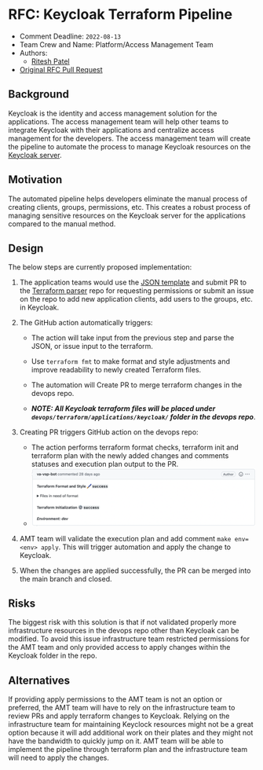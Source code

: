 # RFC: Keycloak Terraform Pipeline 

<!--
The title is what you want comments on. Use the active voice in a future tense.
Example:
    - The website will be built using the XZY framework
-->

* Comment Deadline: `2022-08-13`
* Team Crew and Name: Platform/Access Management Team
* Authors:
  * [Ritesh Patel](https://github.com/iriteshp)
* [Original RFC Pull Request](--)

## Background
Keycloak is the identity and access management solution for the applications. The access management team will help other teams to integrate Keycloak with their applications and centralize access management for the developers. The access management team will create the pipeline to automate the process to manage Keycloak resources on the [Keycloak server](https://keycloak.vfs.va.gov/auth/).

## Motivation
The automated pipeline helps developers eliminate the manual process of creating clients, groups, permissions, etc. This creates a robust process of managing sensitive resources on the Keycloak server for the applications compared to the manual method.

## Design
The below steps are currently proposed implementation:

1. The application teams would use the [JSON template](https://vfs.atlassian.net/wiki/spaces/AMT/pages/2142011842/RFC+6+AMT+integrators+can+describe+fine-grained+permissions+using+JSON) and submit PR to the [Terraform parser](https://github.com/department-of-veterans-affairs/pst-amt-keycloak-authorization-terraform-parser) repo for requesting permissions or submit an issue on the repo to add new application clients, add users to the groups, etc. in Keycloak.

1. The GitHub action automatically triggers:

    * The action will take input from the previous step and parse the JSON, or issue input to the terraform. 
    * Use `terraform fmt` to make format and style adjustments and improve readability to newly created Terraform files.
    * The automation will Create PR to merge terraform changes in the devops repo.

    * ***NOTE: All Keycloak terraform files will be placed under `devops/terraform/applications/keycloak/` folder in the devops repo***.

1. Creating PR triggers GitHub action on the devops repo:

    * The action performs terraform format checks, terraform init and terraform plan with the newly added changes and comments statuses and execution plan output to the PR.
    * ![Keycloak - Terraform architecture](images/kc-pr-comments.png)

1. AMT team will validate the execution plan and add comment `make env=<env> apply`. This will trigger automation and apply the change to Keycloak.

5. When the changes are applied successfully, the PR can be merged into the main branch and closed.

## Risks
The biggest risk with this solution is that if not validated properly more infrastructure resources in the devops repo other than Keycloak can be modified. To avoid this issue infrastructure team restricted permissions for the AMT team and only provided access to apply changes within the Keycloak folder in the repo.

## Alternatives
If providing apply permissions to the AMT team is not an option or preferred, the AMT team will have to rely on the infrastructure team to review PRs and apply terraform changes to Keycloak. Relying on the infrastructure team for maintaining Keyclock resources might not be a great option because it will add additional work on their plates and they might not have the bandwidth to quickly jump on it. AMT team will be able to implement the pipeline through terraform plan and the infrastructure team will need to apply the changes.